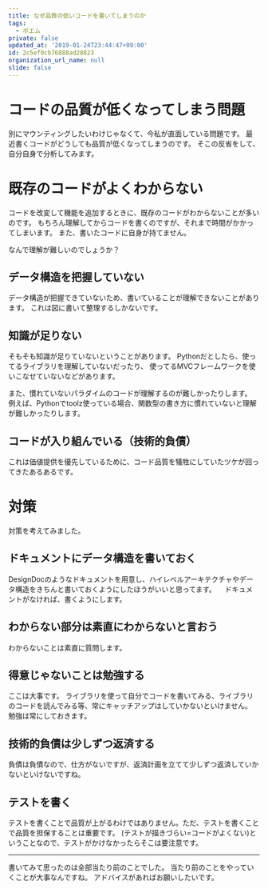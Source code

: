 ```yaml
---
title: なぜ品質の低いコードを書いてしまうのか
tags:
  - ポエム
private: false
updated_at: '2019-01-24T23:44:47+09:00'
id: 2c5ef0cb76888ad28823
organization_url_name: null
slide: false
---
```

# コードの品質が低くなってしまう問題

別にマウンティングしたいわけじゃなくて、今私が直面している問題です。
最近書くコードがどうしても品質が低くなってしまうのです。
そこの反省をして、自分自身で分析してみます。


# 既存のコードがよくわからない

コードを改変して機能を追加するときに、既存のコードがわからないことが多いのです。
もちろん理解してからコードを書くのですが、それまで時間がかかってしまいます。
また、書いたコードに自身が持てません。

なんで理解が難しいのでしょうか？

## データ構造を把握していない

データ構造が把握できていないため、書いていることが理解できないことがあります。
これは図に書いて整理するしかないです。

## 知識が足りない

そもそも知識が足りていないということがあります。
Pythonだとしたら、使ってるライブラリを理解していないだったり、
使ってるMVCフレームワークを使いこなせていないなどがあります。

また、慣れていないパラダイムのコードが理解するのが難しかったりします。
例えば、Pythonでtoolz使っている場合、関数型の書き方に慣れていないと理解が難しかったりします。

## コードが入り組んでいる（技術的負債）

これは価値提供を優先しているために、コード品質を犠牲にしていたツケが回ってきたあるあるです。


# 対策

対策を考えてみました。

## ドキュメントにデータ構造を書いておく

DesignDocのようなドキュメントを用意し、ハイレベルアーキテクチャやデータ構造をきちんと書いておくようにしたほうがいいと思ってます。
　ドキュメントがなければ、書くようにします。

## わからない部分は素直にわからないと言おう

わからないことは素直に質問します。

## 得意じゃないことは勉強する

ここは大事です。
ライブラリを使って自分でコードを書いてみる、ライブラリのコードを読んでみる等、常にキャッチアップはしていかないといけません。
勉強は常にしておきます。

## 技術的負債は少しずつ返済する
負債は負債なので、仕方がないですが、返済計画を立てて少しずつ返済していかないといけないですね。

## テストを書く
テストを書くことで品質が上がるわけではありません。ただ、テストを書くことで品質を担保することは重要です。
(テストが描きづらい=コードがよくない)ということなので、テストがかけなかったらそこは要注意です。

---

書いてみて思ったのは全部当たり前のことでした。
当たり前のことをやっていくことが大事なんですね。
アドバイスがあればお願いしたいです。




